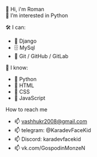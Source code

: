 👋 Hi, i'm Roman <br>
👀 I’m interested in Python

🛠 I can:
- 🔧 Django 
- 🗄 MySql
- 🌱 Git / GitHub / GitLab

🔧 I know:
- 🔧 Python
- 🔧 HTML
- 🔧 CSS
- 🔧 JavaScript

How to reach me
- 📫 vashhukr2008@gmail.com
- 📫 telegram: @KaradevFaceKid
- 📫 Discord: karadevfacekid
- 📫 vk.com/GospodinMonzeN

